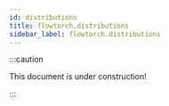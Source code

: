 ```yaml
---
id: distributions
title: flowtorch.distributions
sidebar_label: flowtorch.distributions
---
```


:::caution

This document is under construction!

:::
